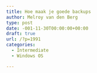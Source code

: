 ```yaml
---
title: Hoe maak je goede backups
author: Melroy van den Berg
type: post
date: -001-11-30T00:00:00+00:00
draft: true
url: /?p=1991
categories:
  - Intermediate
  - Windows OS

---
```

